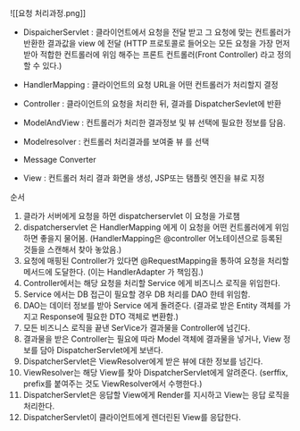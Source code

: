 
![[요청 처리과정.png]]

- DispaicherServlet : 클라이언트에서 요청을 전달 받고 그 요청에 맞는 컨트롤러가 반환한 결과값을 view 에 전달 (HTTP 프로토콜로 들어오는 모든 요청을 가장 먼저 받아 적합한 컨트롤러에 위임 해주는 프론트 컨트롤러(Front Controller) 라고 정의할 수 있다.)

- HandlerMapping : 클라이언트의 요청 URL을 어떤 컨트롤러가 처리할지 결정
- Controller : 클라이언트의 요청을 처리한 뒤, 결과를 DispatcherSevlet에 반환
- ModelAndView : 컨트롤러가 처리한 결과정보 및 뷰 선택에 필요한 정보를 담음.
- Modelresolver : 컨트롤러 처리결과를 보여줄 뷰 를 선택
- Message Converter
- View : 컨트롤러 처리 결과 화면을 생성, JSP또는 탬플릿 엔진을 뷰로 지정

순서

1. 클라가 서버에게 요청을 하먼 dispatcherservlet 이 요청을 가로챔
2. dispatcherservlet 은 HandlerMapping 에게 이 요청을 어떤 컨트롤러에게 위임하면 좋을지 물어봄. (HandlerMapping은 @controller 어노테이션으로 등록된 것들을 스캔해서 찾아 놓았음.)
3. 요청에 매핑된 Controller가 있다면 @RequestMapping을 통하여 요청을 처리할 메서드에 도달한다. (이는 HandlerAdapter 가 책임짐.)
4. Controller에서는 해당 요청을 처리할 Service 에게 비즈니스 로직을 위임한다.
5. Service 에서는 DB 접근이 필요할 경우 DB 처리를 DAO 한테 위임함.
6. DAO는 데이터 정보를 받아 Service 에게 돌려준다. (결과로 받은 Entity 객체를 가지고 Response에 필요한 DTO 객체로 변환함.)
7. 모든 비즈니스 로직을 끝낸 SerVice가 결과물을 Controller에 넘긴다.
8. 결과물을 받은 Controller는 필요에 따라 Model 객체에 결과물을 넣거나, View 정보를 담아 DispatcherServlet에게 보낸다.
9. DispatcherServlet은 ViewResolver에게 받은 뷰에 대한 정보를 넘긴다.
10. ViewResolver는 해당 View를 찾아 DispatcherServlet에게 알려준다. (serffix, prefix를 붙여주는 것도 ViewResolver에서 수행한다.)
11. DispatcherServlet은 응답할 View에게 Render를 지시하고 View는 응답 로직을 처리한다.
12. DispatcherServlet이 클라이언트에게 렌더린된 View를 응답한다.